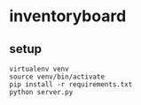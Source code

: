 # inventoryboard

## setup
```
virtualenv venv
source venv/bin/activate
pip install -r requirements.txt
python server.py
```

